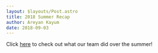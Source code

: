 ```yaml
---
layout: $layouts/Post.astro
title: 2018 Summer Recap
author: Areyan Kayum
date: 2018-09-03
---
```

Click [here](https://drive.google.com/open?id=1DTMgGMmqT0jBgJniGnMxaENHo53A8zLF) to check out what our team did over the summer!
